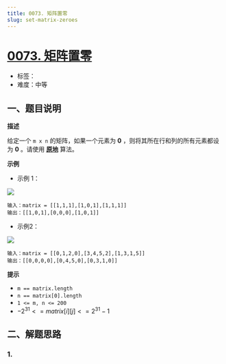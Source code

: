 ```yaml
---
title: 0073. 矩阵置零
slug: set-matrix-zeroes
---
```


# [0073. 矩阵置零](https://leetcode.cn/problems/set-matrix-zeroes/)

- 标签：
- 难度：中等

## 一、题目说明

**描述**

给定一个 `m x n` 的矩阵，如果一个元素为 **0** ，则将其所在行和列的所有元素都设为 **0** 。请使用 **[原地](http://baike.baidu.com/item/%E5%8E%9F%E5%9C%B0%E7%AE%97%E6%B3%95)** 算法。

**示例**

* 示例 1：

![](https://cdn.jsdelivr.net/gh/wecdn/img_0/2023/202304221722983.jpg)

```text
输入：matrix = [[1,1,1],[1,0,1],[1,1,1]]
输出：[[1,0,1],[0,0,0],[1,0,1]]
```

* 示例2：

![](https://cdn.jsdelivr.net/gh/wecdn/img_0/2023/202304221723089.jpg)

```text
输入：matrix = [[0,1,2,0],[3,4,5,2],[1,3,1,5]]
输出：[[0,0,0,0],[0,4,5,0],[0,3,1,0]]
```

**提示**

* `m == matrix.length`
* `n == matrix[0].length`
* `1 <= m, n <= 200`
* $-2^{31} <= matrix[i][j] <= 2^{31} - 1$

## 二、解题思路

### 1.
